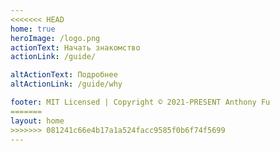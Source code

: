 ```yaml
---
<<<<<<< HEAD
home: true
heroImage: /logo.png
actionText: Начать знакомство
actionLink: /guide/

altActionText: Подробнее
altActionLink: /guide/why

footer: MIT Licensed | Copyright © 2021-PRESENT Anthony Fu
=======
layout: home
>>>>>>> 081241c66e4b17a1a524facc9585f0b6f74f5699
---
```


<LandingPage />

